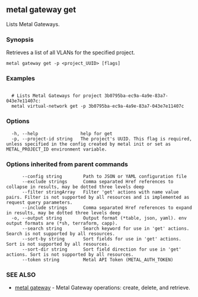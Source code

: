 ## metal gateway get

Lists Metal Gateways.

### Synopsis

Retrieves a list of all VLANs for the specified project.

```
metal gateway get -p <project_UUID> [flags]
```

### Examples

```

  # Lists Metal Gateways for project 3b0795ba-ec9a-4a9e-83a7-043e7e11407c:
  metal virtual-network get -p 3b0795ba-ec9a-4a9e-83a7-043e7e11407c
```

### Options

```
  -h, --help                help for get
  -p, --project-id string   The project's UUID. This flag is required, unless specified in the config created by metal init or set as METAL_PROJECT_ID environment variable.
```

### Options inherited from parent commands

```
      --config string        Path to JSON or YAML configuration file
      --exclude strings      Comma separated Href references to collapse in results, may be dotted three levels deep
      --filter stringArray   Filter 'get' actions with name value pairs. Filter is not supported by all resources and is implemented as request query parameters.
      --include strings      Comma separated Href references to expand in results, may be dotted three levels deep
  -o, --output string        Output format (*table, json, yaml). env output formats are (*sh, terraform, capp).
      --search string        Search keyword for use in 'get' actions. Search is not supported by all resources.
      --sort-by string       Sort fields for use in 'get' actions. Sort is not supported by all resources.
      --sort-dir string      Sort field direction for use in 'get' actions. Sort is not supported by all resources.
      --token string         Metal API Token (METAL_AUTH_TOKEN)
```

### SEE ALSO

* [metal gateway](metal_gateway.md)	 - Metal Gateway operations: create, delete, and retrieve.

